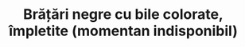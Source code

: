 ---
layout: post
title: "Brățări negre cu bile colorate, împletite (momentan indisponibil)"
description: "Brățări negre cu bile colorate, împletite."
img: "/assets/img/bratari-negre-cu-bile-colorate-impletite-1.jpg"
img2: "/assets/img/bratari-negre-cu-bile-colorate-impletite-2.jpg"
colors: "negru"
price: "7 RON/buc" 
vertical: true
---